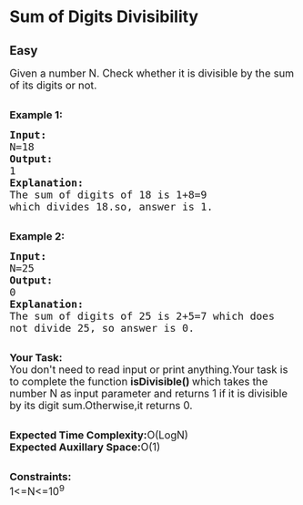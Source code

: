 # Sum of Digits Divisibility
## Easy
<div class="problem-statement">
                <p></p><p><span style="font-size:18px">Given a number N. Check whether it is divisible by the sum of its digits or not.</span></p>

<p><br>
<span style="font-size:18px"><strong>Example 1:</strong></span></p>

<pre><span style="font-size:18px"><strong>Input:</strong>
N=18
<strong>Output:</strong>
1
<strong>Explanation:</strong>
The sum of digits of 18 is 1+8=9 
which divides 18.so, answer is 1.</span></pre>

<p><br>
<span style="font-size:18px"><strong>Example 2:</strong></span></p>

<pre><span style="font-size:18px"><strong>Input:</strong>
N=25
<strong>Output:</strong>
0
<strong>Explanation:</strong>
The sum of digits of 25 is 2+5=7 which does
not divide 25, so answer is 0.</span></pre>

<p><br>
<span style="font-size:18px"><strong>Your Task:</strong><br>
You don't need to read input or print anything.Your task is to complete the function <strong>isDivisible() </strong>which takes the number N as input parameter and returns 1 if it is divisible by its digit sum.Otherwise,it returns 0.</span></p>

<p><br>
<span style="font-size:18px"><strong>Expected Time Complexity:</strong>O(LogN)<br>
<strong>Expected Auxillary Space:</strong>O(1)</span></p>

<p><br>
<span style="font-size:18px"><strong>Constraints:</strong><br>
1&lt;=N&lt;=10<sup>9</sup>&nbsp;</span></p>
 <p></p>
            </div>